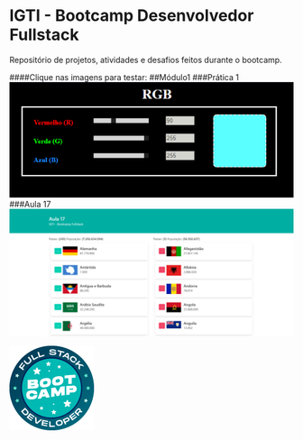# IGTI - Bootcamp Desenvolvedor Fullstack

Repositório de projetos, atividades e desafios feitos durante o bootcamp.

####Clique nas imagens para testar:
##Módulo1
###Prática 1
[![pratica1](pratica1.png)](https://iurisouz4.github.io/igti-bootcamp-fullstack/modulo1/modulo1-pratica1/)
###Aula 17
[![aula17](aula17.png)](https://iurisouz4.github.io/igti-bootcamp-fullstack/modulo1/modulo1-aula17/)

[![logo](logo.png "IGTI")](https://www.igti.com.br/custom/bootcamp-desenvolvedor-full-stack/)
